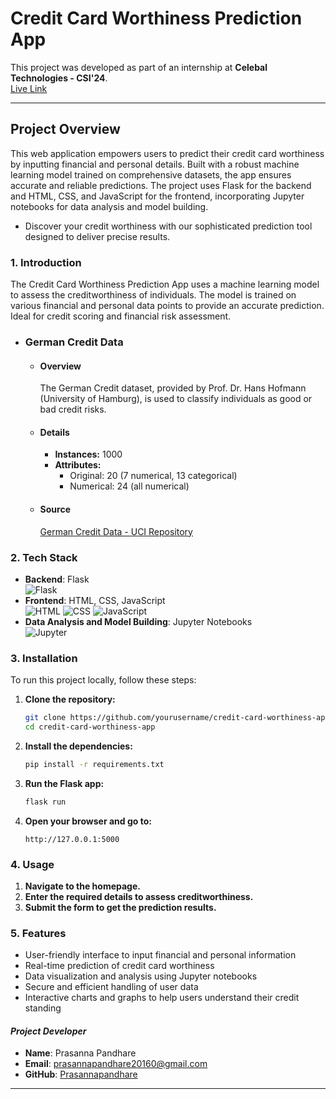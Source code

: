 # **Credit Card Worthiness Prediction App**
This project was developed as part of an internship at **Celebal Technologies - CSI'24**.  
<a href="https://credit-worthiness-app.onrender.com/" target="_blank">Live Link</a>

---

## **Project Overview**
This web application empowers users to predict their credit card worthiness by inputting financial and personal details. Built with a robust machine learning model trained on comprehensive datasets, the app ensures accurate and reliable predictions. The project uses Flask for the backend and HTML, CSS, and JavaScript for the frontend, incorporating Jupyter notebooks for data analysis and model building. 
- Discover your credit worthiness with our sophisticated prediction tool designed to deliver precise results.

### 1. Introduction
The Credit Card Worthiness Prediction App uses a machine learning model to assess the creditworthiness of individuals. The model is trained on various financial and personal data points to provide an accurate prediction. Ideal for credit scoring and financial risk assessment.
- ### German Credit Data
  - #### Overview
    The German Credit dataset, provided by Prof. Dr. Hans Hofmann (University of Hamburg), is used to classify individuals as good or bad credit risks.
  - #### Details
    - **Instances:** 1000
    - **Attributes:**
        - Original: 20 (7 numerical, 13 categorical)
        - Numerical: 24 (all numerical)
  - #### Source
    <a href="https://archive.ics.uci.edu/ml/datasets/Statlog+(German+Credit+Data)" target="_blank">German Credit Data - UCI Repository</a>

### 2. Tech Stack
  - **Backend**: Flask  
    ![Flask](https://img.shields.io/badge/Flask-000000?style=for-the-badge&logo=flask&logoColor=white)
  - **Frontend**: HTML, CSS, JavaScript  
    ![HTML](https://img.shields.io/badge/HTML5-E34F26?style=for-the-badge&logo=html5&logoColor=white) ![CSS](https://img.shields.io/badge/CSS3-1572B6?style=for-the-badge&logo=css3&logoColor=white)
    ![JavaScript](https://img.shields.io/badge/JavaScript-F7DF1E?style=for-the-badge&logo=javascript&logoColor=black)
  - **Data Analysis and Model Building**: Jupyter Notebooks  
    ![Jupyter](https://img.shields.io/badge/Jupyter-F37626?style=for-the-badge&logo=jupyter&logoColor=white)

### 3. Installation
  To run this project locally, follow these steps:
  1. **Clone the repository:**
      ```sh
      git clone https://github.com/yourusername/credit-card-worthiness-app.git
      cd credit-card-worthiness-app
      ```
  2. **Install the dependencies:**
      ```sh
      pip install -r requirements.txt
      ```
  3. **Run the Flask app:**
      ```sh
      flask run
      ```
  4. **Open your browser and go to:**
      ```
      http://127.0.0.1:5000
      ```

### 4. Usage
  1. **Navigate to the homepage.**
  2. **Enter the required details to assess creditworthiness.**
  3. **Submit the form to get the prediction results.**

### 5. Features
  - User-friendly interface to input financial and personal information
  - Real-time prediction of credit card worthiness
  - Data visualization and analysis using Jupyter notebooks
  - Secure and efficient handling of user data
  - Interactive charts and graphs to help users understand their credit standing

#### *Project Developer*
- **Name**: Prasanna Pandhare  
- **Email**: prasannapandhare20160@gmail.com  
- **GitHub**: [Prasannapandhare](https://github.com/Prasannapandhare)
---    

